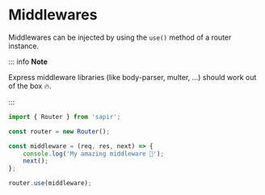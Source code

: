 # Middlewares

Middlewares can be injected by using the `use()` method of a router instance.

::: info **Note**

Express middleware libraries (like body-parser, multer, ...) should work out of the box 🔥.

:::

```typescript
import { Router } from 'sapir';

const router = new Router();

const middleware = (req, res, next) => {
    console.log('My amazing middleware 🥳');
    next();
};

router.use(middleware);
```
